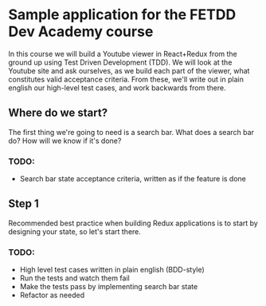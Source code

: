 # Sample application for the FETDD Dev Academy course

In this course we will build a Youtube viewer in React+Redux from the ground up using Test Driven Development (TDD). We will look at 
the Youtube site and ask ourselves, as we build each part of the viewer, what constitutes valid acceptance criteria. From these,
we'll write out in plain english our high-level test cases, and work backwards from there.

## Where do we start?
The first thing we're going to need is a search bar. What does a search bar do? How will we know if it's done?

### TODO:
- Search bar state acceptance criteria, written as if the feature is done

## Step 1
Recommended best practice when building Redux applications is to start by designing your state, so let's start there.

### TODO:
- High level test cases written in plain english (BDD-style)
- Run the tests and watch them fail
- Make the tests pass by implementing search bar state
- Refactor as needed

